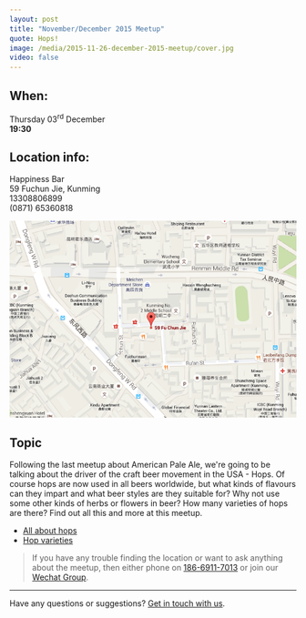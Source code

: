 ```yaml
---
layout: post
title: "November/December 2015 Meetup"
quote: Hops!
image: /media/2015-11-26-december-2015-meetup/cover.jpg
video: false
---
```


## When:

Thursday 03<sup>rd</sup> December<br>
**19:30**

## Location info:

Happiness Bar<br>
59 Fuchun Jie, Kunming<br>
13308806899<br>
(0871) 65360818

!["Map to Happiness Bar"](/media/2015-11-26-december-2015-meetup/english-map.png)

## Topic

Following the last meetup about American Pale Ale, we're going to be talking about the driver of the craft beer movement in the USA - Hops. Of course hops are now used in all beers worldwide, but what kinds of flavours can they impart and what beer styles are they suitable for? Why not use some other kinds of herbs or flowers in beer? How many varieties of hops are there? Find out all this and more at this meetup.

* [All about hops](/media/files/hops.pdf)
* [Hop varieties](/media/files/hops-varieties.pdf)

> If you have any trouble finding the location or want to ask anything about the meetup, then either phone on [186-6911-7013](tel:18669117013) or join our [Wechat Group](/media/qr-code.jpg).

-----
Have any questions or suggestions? [Get in touch with us](mailto:hello@kunmingbeer.org).